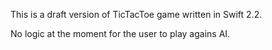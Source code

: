 This is a draft version of TicTacToe game written in Swift 2.2.

No logic at the moment for the user to play agains AI.

